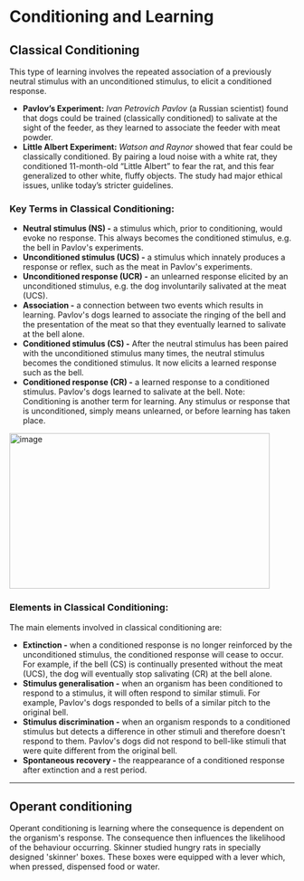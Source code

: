 # Conditioning and Learning
## Classical Conditioning
This type of learning involves the repeated association of a previously neutral stimulus with an unconditioned stimulus, to elicit a conditioned response.

- **Pavlov’s Experiment:** _Ivan Petrovich Pavlov_ (a Russian scientist) found that dogs could be trained (classically conditioned) to salivate at the sight of the feeder, as they learned to associate the feeder with meat powder.
- **Little Albert Experiment:** _Watson and Raynor_ showed that fear could be classically conditioned. By pairing a loud noise with a white rat, they conditioned 11-month-old “Little Albert” to fear the rat, and this fear generalized to other white, fluffy objects. The study had major ethical issues, unlike today’s stricter guidelines.

### Key Terms in Classical Conditioning:
- **Neutral stimulus (NS) -** a stimulus which, prior to conditioning, would evoke no response. This always becomes the conditioned stimulus, e.g. the bell in Pavlov's experiments.
- **Unconditioned stimulus (UCS) -** a stimulus which innately produces a response or reflex, such as the meat in Pavlov's experiments.
- **Unconditioned response (UCR) -** an unlearned response elicited by an unconditioned stimulus, e.g. the dog involuntarily salivated at the meat (UCS).
- **Association -** a connection between two events which results in learning. Pavlov's dogs learned to associate the ringing of the bell and the presentation of the meat so that they eventually learned to salivate at the bell alone.
- **Conditioned stimulus (CS) -** After the neutral stimulus has been paired with the unconditioned stimulus many times, the neutral stimulus becomes the conditioned stimulus. It now elicits a learned response such as the bell.
- **Conditioned response (CR) -** a learned response to a conditioned stimulus. Pavlov's dogs learned to salivate at the bell.
Note: Conditioning is another term for learning. Any stimulus or response that is unconditioned, simply means unlearned, or before learning has taken place.
<img width="460" height="275" alt="image" src="https://github.com/user-attachments/assets/e60a1a0e-fe36-42e0-858c-ce244c67d757" />

### Elements in Classical Conditioning:
The main elements involved in classical conditioning are:
- **Extinction -** when a conditioned response is no longer reinforced by the unconditioned stimulus, the conditioned response will cease to occur. For example, if the bell (CS) is continually presented without the meat (UCS), the dog will eventually stop salivating (CR) at the bell alone.
- **Stimulus generalisation -** when an organism has been conditioned to respond to a stimulus, it will often respond to similar stimuli. For example, Pavlov's dogs responded to bells of a similar pitch to the original bell.
- **Stimulus discrimination -** when an organism responds to a conditioned stimulus but detects a difference in other stimuli and therefore doesn't respond to them. Pavlov's dogs did not respond to bell-like stimuli that were quite different from the original bell.
- **Spontaneous recovery -** the reappearance of a conditioned response after extinction and a rest period.

___
## Operant conditioning
Operant conditioning is learning where the consequence is dependent on the organism's response. The consequence then influences the likelihood of the behaviour occurring. Skinner studied hungry rats in specially designed 'skinner' boxes. These boxes were equipped with a lever which, when pressed, dispensed food or water.

